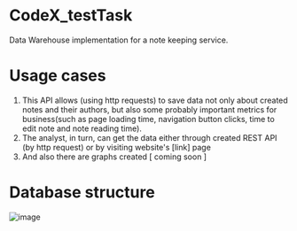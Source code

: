 # CodeX_testTask
Data Warehouse implementation for a note keeping service.

# Usage cases
1. This API allows (using http requests) to save data not only about created notes and their authors, but also some probably important metrics for business(such as page loading time, navigation button clicks, time to edit note and note reading time). 
2. The analyst, in turn, can get the data either through created REST API (by http request) or by visiting website's \[link] page
3. And also there are graphs created [ coming soon ]

# Database structure
![image](https://github.com/D2J3D/CodeX_testTask/assets/120342275/a87f5199-eaca-417c-9a63-470696841558)
